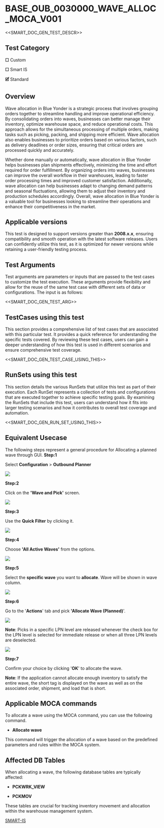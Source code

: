 
# **BASE_OUB_0030000_WAVE_ALLOC_MOCA_V001**

<<SMART_DOC_GEN_TEST_DESCR>>
<!-- SMART_DOC_GEN_TEST_DESCR - Start -->
<!-- SMART_DOC_GEN_TEST_DESCR - End -->

## **Test Category**
**☐** Custom

**☐** Smart IS

**🗹** Standard

## **Overview**
Wave allocation in Blue Yonder is a strategic process that involves
grouping orders together to streamline handling and improve operational
efficiency. By consolidating orders into waves, businesses can better
manage their inventory, optimize warehouse space, and reduce operational
costs. This approach allows for the simultaneous processing of multiple
orders, making tasks such as picking, packing, and shipping more
efficient. Wave allocation also enables businesses to prioritize orders
based on various factors, such as delivery deadlines or order sizes,
ensuring that critical orders are processed quickly and accurately.

Whether done manually or automatically, wave allocation in Blue Yonder
helps businesses plan shipments effectively, minimizing the time and
effort required for order fulfillment. By organizing orders into waves,
businesses can improve the overall workflow in their warehouses, leading
to faster order processing times and improved customer satisfaction.
Additionally, wave allocation can help businesses adapt to changing
demand patterns and seasonal fluctuations, allowing them to adjust their
inventory and production schedules accordingly. Overall, wave allocation
in Blue Yonder is a valuable tool for businesses looking to streamline
their operations and enhance their competitiveness in the market.

## **Applicable versions**

This test is designed to support versions greater than **2008.x.x**,
ensuring compatibility and smooth operation with the latest software
releases. Users can confidently utilize this test, as it is optimized
for newer versions while retaining a user-friendly testing process.

## **Test Arguments**

Test arguments are parameters or inputs that are passed to the test
cases to customize the test execution. These arguments provide
flexibility and allow for the reuse of the same test case with different
sets of data or configurations. The input is as follows:

<<SMART_DOC_GEN_TEST_ARG>>
<!-- SMART_DOC_GEN_TEST_ARG - Start -->
<!-- SMART_DOC_GEN_TEST_ARG - End -->

## **TestCases using this test**

This section provides a comprehensive list of test cases that are associated with this particular test. It provides a quick reference for understanding the specific tests covered. By reviewing these test cases, users can gain a deeper understanding of how this test is used in different scenarios and ensure comprehensive test coverage.

<<SMART_DOC_GEN_TEST_CASE_USING_THIS>>
<!-- SMART_DOC_GEN_TEST_CASE_USING_THIS - Start -->
<!-- SMART_DOC_GEN_TEST_CASE_USING_THIS - End -->

## **RunSets using this test**

This section details the various RunSets that utilize this test as part of their execution. Each RunSet represents a collection of tests and configurations that are executed together to achieve specific testing goals. By examining the RunSets that include this test, users can understand how it fits into larger testing scenarios and how it contributes to overall test coverage and automation.

<<SMART_DOC_GEN_RUN_SET_USING_THIS>>
<!-- SMART_DOC_GEN_RUN_SET_USING_THIS - Start -->
<!-- SMART_DOC_GEN_RUN_SET_USING_THIS - End -->

## **Equivalent Usecase**

The following steps represent a general procedure for Allocating a
planned wave through GUI.
**Step:1**

Select **Configuration** > **Outbound Planner**

![](BASE_OUB_0030000_WAVE_ALLOC_MOCA_V001/image1.png)

**Step:2**

Click on the **\'Wave and Pick\'** screen.

![](BASE_OUB_0030000_WAVE_ALLOC_MOCA_V001/image2.png)

**Step:3**

Use the **Quick Filter** by clicking it.

![](BASE_OUB_0030000_WAVE_ALLOC_MOCA_V001/image3.png)

**Step:4**

Choose **\'All Active Waves\'** from the options.

![](BASE_OUB_0030000_WAVE_ALLOC_MOCA_V001/image4.png)

**Step:5**

Select the **specific wave** you want to **allocate**. Wave will be
shown in wave column.

![](BASE_OUB_0030000_WAVE_ALLOC_MOCA_V001/image5.png)

**Step:6**

Go to the \'**Actions**\' tab and pick **\'Allocate Wave (Planned)**\'.

![](BASE_OUB_0030000_WAVE_ALLOC_MOCA_V001/image6.png)

**Note**: Picks in a specific LPN level are released whenever the check
box for the LPN level is selected for immediate release or when all
three LPN levels are deselected.

![](BASE_OUB_0030000_WAVE_ALLOC_MOCA_V001/image7.png)

**Step:7**

Confirm your choice by clicking \'**OK**\' to allocate the wave.

**Note**: If the application cannot allocate enough inventory to satisfy
the entire wave, the short tag is displayed on the wave as well as on
the associated order, shipment, and load that is short.

## **Applicable MOCA commands**

To allocate a wave using the MOCA command, you can use the following
command.

-   **Allocate wave**

This command will trigger the allocation of a wave based on the
predefined parameters and rules within the MOCA system.

## **Affected DB Tables**

When allocating a wave, the following database tables are typically
affected:

-   **PCKWRK_VIEW**

-   **PCKMOV**

These tables are crucial for tracking inventory movement and allocation
within the warehouse management system.



[SMART-IS](https://www.smart-is.pk) 




